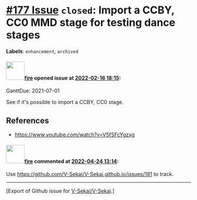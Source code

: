 # [\#177 Issue](https://github.com/V-Sekai/V-Sekai/issues/177) `closed`: Import a CCBY, CC0 MMD stage for testing dance stages
**Labels**: `enhancement`, `archived`


#### <img src="https://avatars.githubusercontent.com/u/32321?u=c2e06a3d2b49a467aa907e54aa259516440267cc&v=4" width="50">[fire](https://github.com/fire) opened issue at [2022-02-16 18:15](https://github.com/V-Sekai/V-Sekai/issues/177):

GanttDue: 2021-07-01


See if it's possible to import a CCBY, CC0 stage.

## References

* https://www.youtube.com/watch?v=V5fSFcYgzxg

#### <img src="https://avatars.githubusercontent.com/u/32321?u=c2e06a3d2b49a467aa907e54aa259516440267cc&v=4" width="50">[fire](https://github.com/fire) commented at [2022-04-24 13:14](https://github.com/V-Sekai/V-Sekai/issues/177#issuecomment-1107839826):

Use https://github.com/V-Sekai/V-Sekai.github.io/issues/181 to track.


-------------------------------------------------------------------------------



[Export of Github issue for [V-Sekai/V-Sekai](https://github.com/V-Sekai/V-Sekai).]
